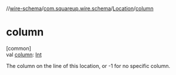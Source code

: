 //[wire-schema](../../../index.md)/[com.squareup.wire.schema](../index.md)/[Location](index.md)/[column](column.md)

# column

[common]\
val [column](column.md): [Int](https://kotlinlang.org/api/latest/jvm/stdlib/kotlin/-int/index.html)

The column on the line of this location, or -1 for no specific column.
